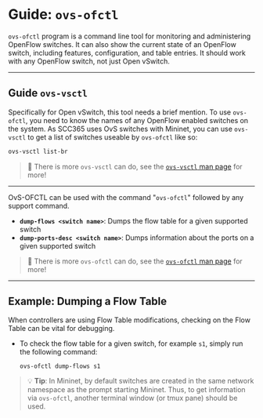 # Guide: `ovs-ofctl`

`ovs-ofctl` program is a command line tool for monitoring and administering OpenFlow switches. It can also show the current state of an OpenFlow switch, including features, configuration, and table entries. It should work with any OpenFlow switch, not just Open vSwitch.

---

## Guide `ovs-vsctl`

Specifically for Open vSwitch, this tool needs a brief mention. To use `ovs-ofctl`, you need to know the names of any OpenFlow enabled switches on the system. As SCC365 uses OvS switches with Mininet, you can use `ovs-vsctl` to get a list of switches useable by `ovs-ofctl` like so:

```bash
ovs-vsctl list-br
```

> 📖 There is more `ovs-vsctl` can do, see the [`ovs-vsctl` man page](https://manpages.ubuntu.com/manpages/focal/en/man8/ovs-vsctl.8.html) for more!

---

OvS-OFCTL can be used with the command "`ovs-ofctl`" followed by any support command.

  - **`dump-flows <switch name>`**: Dumps the flow table for a given supported switch
  - **`dump-ports-desc <switch name>`**: Dumps information about the ports on a given supported switch

> 📖 There is more `ovs-ofctl` can do, see the [`ovs-ofctl` man page](https://manpages.ubuntu.com/manpages/focal/en/man8/ovs-ofctl.8.html) for more!

---

## Example: Dumping a Flow Table

When controllers are using Flow Table modifications, checking on the Flow Table can be vital for debugging.

- To check the flow table for a given switch, for example `s1`, simply run the following command:
  ```
  ovs-ofctl dump-flows s1
  ```

> 💡 **Tip**: 
> In Mininet, by default switches are created in the same network namespace as the prompt starting Mininet. Thus, to get information via `ovs-ofctl`, another terminal window (or tmux pane) should be used.
